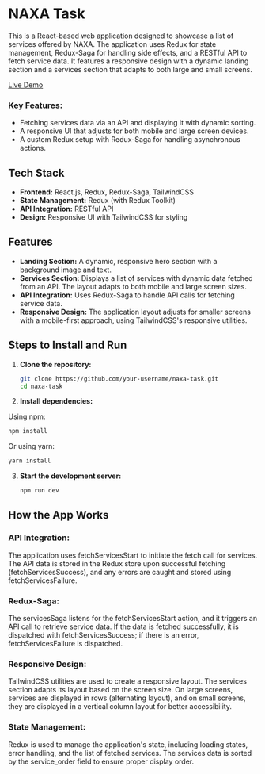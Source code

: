 # NAXA Task

This is a React-based web application designed to showcase a list of services offered by NAXA. The application uses Redux for state management, Redux-Saga for handling side effects, and a RESTful API to fetch service data. It features a responsive design with a dynamic landing section and a services section that adapts to both large and small screens.

[Live Demo](https://naxa-task-zeta.vercel.app/)

### Key Features:

- Fetching services data via an API and displaying it with dynamic sorting.
- A responsive UI that adjusts for both mobile and large screen devices.
- A custom Redux setup with Redux-Saga for handling asynchronous actions.

## Tech Stack

- **Frontend:** React.js, Redux, Redux-Saga, TailwindCSS
- **State Management:** Redux (with Redux Toolkit)
- **API Integration:** RESTful API
- **Design:** Responsive UI with TailwindCSS for styling

## Features

- **Landing Section:** A dynamic, responsive hero section with a background image and text.
- **Services Section:** Displays a list of services with dynamic data fetched from an API. The layout adapts to both mobile and large screen sizes.
- **API Integration:** Uses Redux-Saga to handle API calls for fetching service data.
- **Responsive Design:** The application layout adjusts for smaller screens with a mobile-first approach, using TailwindCSS's responsive utilities.

## Steps to Install and Run

1. **Clone the repository:**

   ```bash
   git clone https://github.com/your-username/naxa-task.git
   cd naxa-task
   ```

2. **Install dependencies:**

  Using npm:
   ```bash
   npm install
   ```

   Or using yarn:
   ```bash
   yarn install
   ```
   
3. **Start the development server:**

   ```bash
   npm run dev
   ```      

## How the App Works
### API Integration:
The application uses fetchServicesStart to initiate the fetch call for services. The API data is stored in the Redux store upon successful fetching (fetchServicesSuccess), and any errors are caught and stored using fetchServicesFailure.

### Redux-Saga:
The servicesSaga listens for the fetchServicesStart action, and it triggers an API call to retrieve service data. If the data is fetched successfully, it is dispatched with fetchServicesSuccess; if there is an error, fetchServicesFailure is dispatched.

### Responsive Design:
TailwindCSS utilities are used to create a responsive layout. The services section adapts its layout based on the screen size. On large screens, services are displayed in rows (alternating layout), and on small screens, they are displayed in a vertical column layout for better accessibility.

### State Management:
Redux is used to manage the application's state, including loading states, error handling, and the list of fetched services. The services data is sorted by the service_order field to ensure proper display order.   